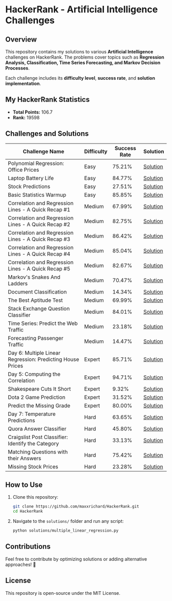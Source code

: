 # HackerRank - Artificial Intelligence Challenges

## Overview
This repository contains my solutions to various **Artificial Intelligence** challenges on HackerRank. The problems cover topics such as **Regression Analysis, Classification, Time Series Forecasting, and Markov Decision Processes**.

Each challenge includes its **difficulty level**, **success rate**, and **solution implementation**.

## My HackerRank Statistics
- **Total Points:** 106.7
- **Rank:** 19598

## Challenges and Solutions

| Challenge Name | Difficulty | Success Rate | Solution |
|---------------|------------|--------------|----------|
| Polynomial Regression: Office Prices | Easy | 75.21% | [Solution](solutions/polynomial_regression.py) |
| Laptop Battery Life | Easy | 84.77% | [Solution](solutions/laptop_battery_life.py) |
| Stock Predictions | Easy | 27.51% | [Solution](solutions/stock_predictions.py) |
| Basic Statistics Warmup | Easy | 85.85% | [Solution](solutions/basic_statistics.py) |
| Correlation and Regression Lines - A Quick Recap #1 | Medium | 67.99% | [Solution](solutions/correlation_regression_1.py) |
| Correlation and Regression Lines - A Quick Recap #2 | Medium | 82.75% | [Solution](solutions/correlation_regression_2.py) |
| Correlation and Regression Lines - A Quick Recap #3 | Medium | 86.42% | [Solution](solutions/correlation_regression_3.py) |
| Correlation and Regression Lines - A Quick Recap #4 | Medium | 85.04% | [Solution](solutions/correlation_regression_4.py) |
| Correlation and Regression Lines - A Quick Recap #5 | Medium | 82.67% | [Solution](solutions/correlation_regression_5.py) |
| Markov's Snakes And Ladders | Medium | 70.47% | [Solution](solutions/markov_snakes_ladders.py) |
| Document Classification | Medium | 14.34% | [Solution](solutions/document_classification.py) |
| The Best Aptitude Test | Medium | 69.99% | [Solution](solutions/best_aptitude_test.py) |
| Stack Exchange Question Classifier | Medium | 84.01% | [Solution](solutions/stack_exchange_classifier.py) |
| Time Series: Predict the Web Traffic | Medium | 23.18% | [Solution](solutions/web_traffic_prediction.py) |
| Forecasting Passenger Traffic | Medium | 14.47% | [Solution](solutions/passenger_traffic.py) |
| Day 6: Multiple Linear Regression: Predicting House Prices | Expert | 85.71% | [Solution](solutions/multiple_linear_regression.py) |
| Day 5: Computing the Correlation | Expert | 94.71% | [Solution](solutions/computing_correlation.py) |
| Shakespeare Cuts It Short | Expert | 9.32% | [Solution](solutions/shakespeare_cuts.py) |
| Dota 2 Game Prediction | Expert | 31.52% | [Solution](solutions/dota2_prediction.py) |
| Predict the Missing Grade | Expert | 80.00% | [Solution](solutions/predict_missing_grade.py) |
| Day 7: Temperature Predictions | Hard | 63.65% | [Solution](solutions/temperature_predictions.py) |
| Quora Answer Classifier | Hard | 45.80% | [Solution](solutions/quora_answer_classifier.py) |
| Craigslist Post Classifier: Identify the Category | Hard | 33.13% | [Solution](solutions/craigslist_post_classifier.py) |
| Matching Questions with their Answers | Hard | 75.42% | [Solution](solutions/matching_questions.py) |
| Missing Stock Prices | Hard | 23.28% | [Solution](solutions/missing_stock_prices.py) |

## How to Use
1. Clone this repository:
   ```bash
   git clone https://github.com/maxxrichard/HackerRank.git
   cd HackerRank
   ```
2. Navigate to the `solutions/` folder and run any script:
   ```bash
   python solutions/multiple_linear_regression.py
   ```

## Contributions
Feel free to contribute by optimizing solutions or adding alternative approaches! 🚀

## License
This repository is open-source under the MIT License.
